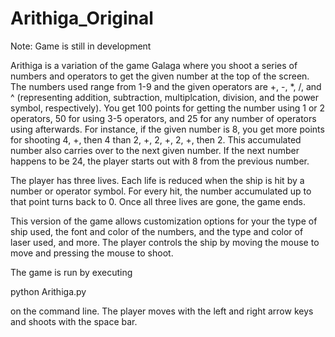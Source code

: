 # Arithiga_Original

Note: Game is still in development

Arithiga is a variation of the game Galaga where you shoot a series of numbers and operators to get the given number at the top
of the screen. The numbers used range from 1-9 and the given operators are +, -, *, /, and ^ (representing addition, subtraction,
multiplcation, division, and the power symbol, respectively). You get 100 points for getting the number using 1 or 2 operators, 50 for using 3-5 operators, and 25 for any number
of operators using afterwards. For instance, if the given number is 8, you get more points for shooting 4, +, then 4 
than 2, +, 2, +, 2, +, then 2. This accumulated number also carries over to the next given number. If the next number happens to 
be 24, the player starts out with 8 from the previous number.

The player has three lives. Each life is reduced when the ship is hit by a number or operator symbol. For every hit, the
number accumulated up to that point turns back to 0. Once all three lives are gone, the game ends.

This version of the game allows customization options for your the type of ship used, the font and color of the numbers, and
the type and color of laser used, and more. The player controls the ship by moving the mouse to move and pressing the mouse to 
shoot.

The game is run by executing

python Arithiga.py

on the command line. The player moves with the left and right arrow keys and shoots with the space bar.
